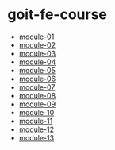 # goit-fe-course

<ul>
       <li><a href="https://bipraider.github.io/goit-js-homeworkes/module-01">module-01</a></li>
       <li><a href="https://bipraider.github.io/goit-js-homeworkes/module-02">module-02</a></li>
       <li><a href="https://bipraider.github.io/goit-js-homeworkes/module-03">module-03</a></li>
       <li><a href="https://bipraider.github.io/goit-js-homeworkes/module-04">module-04</a></li>
       <li><a href="https://bipraider.github.io/goit-js-homeworkes/module-05">module-05</a></li>
       <li><a href="https://bipraider.github.io/goit-js-homeworkes/module-06">module-06</a></li>
       <li><a href="https://bipraider.github.io/goit-js-homeworkes/module-07">module-07</a></li>
       <li><a href="https://bipraider.github.io/goit-js-homeworkes/module-08">module-08</a></li>
       <li><a href="https://bipraider.github.io/goit-js-homeworkes/module-09">module-09</a></li>
       <li><a href="https://bipraider.github.io/goit-js-homeworkes/module-10/dist/">module-10</a></li>
       <li><a href="https://bipraider.github.io/goit-js-homeworkes/module-11">module-11</a></li>
       <li><a href="https://bipraider.github.io/goit-js-homeworkes/module-12">module-12</a></li>
       <li><a href="https://bipraider.github.io/goit-js-homeworkes/module-13">module-13</a></li>
   </ul>
